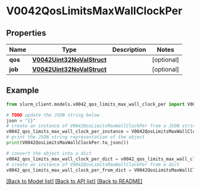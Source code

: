 # V0042QosLimitsMaxWallClockPer


## Properties

Name | Type | Description | Notes
------------ | ------------- | ------------- | -------------
**qos** | [**V0042Uint32NoValStruct**](V0042Uint32NoValStruct.md) |  | [optional] 
**job** | [**V0042Uint32NoValStruct**](V0042Uint32NoValStruct.md) |  | [optional] 

## Example

```python
from slurm_client.models.v0042_qos_limits_max_wall_clock_per import V0042QosLimitsMaxWallClockPer

# TODO update the JSON string below
json = "{}"
# create an instance of V0042QosLimitsMaxWallClockPer from a JSON string
v0042_qos_limits_max_wall_clock_per_instance = V0042QosLimitsMaxWallClockPer.from_json(json)
# print the JSON string representation of the object
print(V0042QosLimitsMaxWallClockPer.to_json())

# convert the object into a dict
v0042_qos_limits_max_wall_clock_per_dict = v0042_qos_limits_max_wall_clock_per_instance.to_dict()
# create an instance of V0042QosLimitsMaxWallClockPer from a dict
v0042_qos_limits_max_wall_clock_per_from_dict = V0042QosLimitsMaxWallClockPer.from_dict(v0042_qos_limits_max_wall_clock_per_dict)
```
[[Back to Model list]](../README.md#documentation-for-models) [[Back to API list]](../README.md#documentation-for-api-endpoints) [[Back to README]](../README.md)


